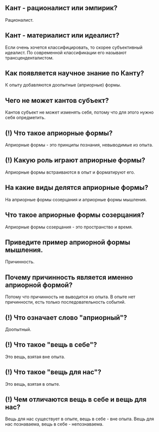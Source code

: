 ## Кант - рационалист или эмпирик?
Рационалист.

## Кант - материалист или идеалист?
Если очень хочется классифицировать, то скорее субъективный идеалист.
По современной классификации его называют трансценденталистом.

## Как появляется научное знание по Канту?
К опыту добавляются доопытные (априорные) формы.

## Чего не может кантов субъект?
Кантов субъект не может изменять себя, потому что для этого нужно себя опредметить.

## (!) Что такое априорные формы?
Априорные формы - это принципы познания, невыводимые из опыта.

## (!) Какую роль играют априорные формы?
Априорные формы встраиваются в опыт и форматируют его.

## На какие виды делятся априорные формы?
На априорные формы созерцания и априорные формы мышления.

## Что такое априорные формы созерцания?
Априорные формы созерцания - это пространство и время.

## Приведите пример априорной формы мышления.
Причинность.

## Почему причинность является именно априорной формой?
Потому что причинность не выводится из опыта.
В опыте нет причинности, есть только последовательность событий.

## (!) Что означает слово "априорный"?
Доопытный.

## (!) Что такое "вещь в себе"?
Это вещь, взятая вне опыта.

## (!) Что такое "вещь для нас"?
Это вещь, взятая в опыте.

## (!) Чем отличаются вещь в себе и вещь для нас?
Вещь для нас существует в опыте, вещь в себе - вне опыта.
Вещь для нас познаваема, вещь в себе - непознаваема.
